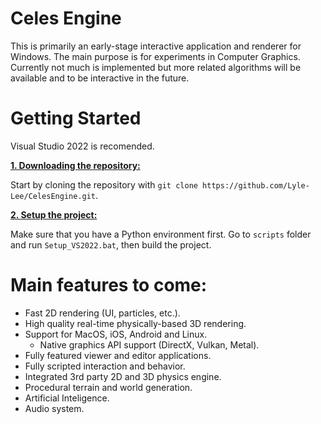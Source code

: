 # Celes Engine

This is primarily an early-stage interactive application and renderer for Windows.
The main purpose is for experiments in Computer Graphics.
Currently not much is implemented but more related algorithms will be available and to be interactive in the future.

# Getting Started

Visual Studio 2022 is recomended.

<ins>**1. Downloading the repository:**</ins>

Start by cloning the repository with `git clone https://github.com/Lyle-Lee/CelesEngine.git`.

<ins>**2. Setup the project:**</ins>

Make sure that you have a Python environment first.
Go to `scripts` folder and run `Setup_VS2022.bat`, then build the project.

# Main features to come:

* Fast 2D rendering (UI, particles, etc.).
* High quality real-time physically-based 3D rendering.
* Support for MacOS, iOS, Android and Linux.
	* Native graphics API support (DirectX, Vulkan, Metal).
* Fully featured viewer and editor applications.
* Fully scripted interaction and behavior.
* Integrated 3rd party 2D and 3D physics engine.
* Procedural terrain and world generation.
* Artificial Inteligence.
* Audio system.
